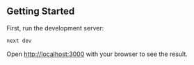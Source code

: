 ## Getting Started

First, run the development server:

```bash
next dev  
```
Open [http://localhost:3000](http://localhost:3000) with your browser to see the result.
